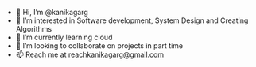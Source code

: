 - 👋 Hi, I’m @kanikagarg
- 👀 I’m interested in Software development, System Design and Creating Algorithms
- 🌱 I’m currently learning cloud
- 💞️ I’m looking to collaborate on projects in part time 
- 📫 Reach me at reachkanikagarg@gmail.com
<!---
kanikagarg/kanikagarg is a ✨ special ✨ repository because its `README.md` (this file) appears on your GitHub profile.
You can click the Preview link to take a look at your changes.
--->
